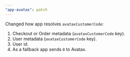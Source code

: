 ```yaml
---
"app-avatax": patch
---
```


Changed how app resolves `avataxCustomerCode`:
1. Checkout or Order metadata (`avataxCustomerCode` key).
2. User metadata (`avataxCustomerCode` key).
3. User id. 
4. As a fallback app sends `0` to Avatax.
